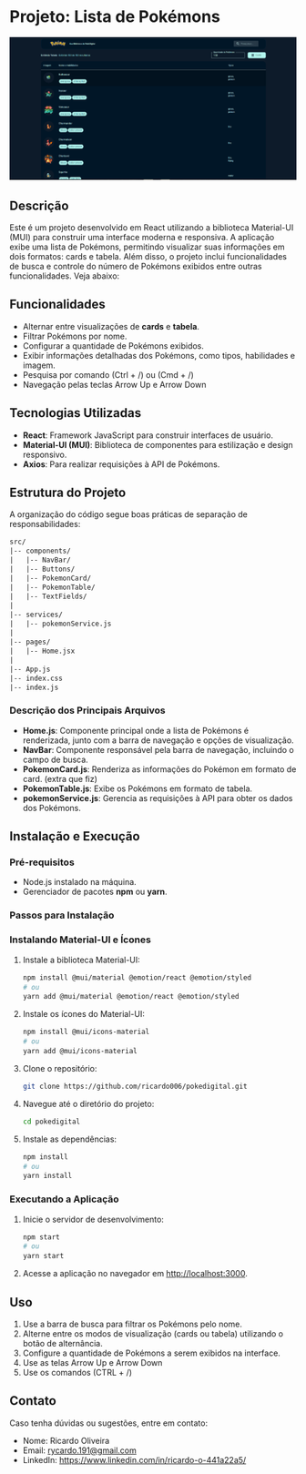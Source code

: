 # Projeto: Lista de Pokémons

![Tela inicial](public/images/imagens-projeto/Home.png)


## Descrição
Este é um projeto desenvolvido em React utilizando a biblioteca Material-UI (MUI) para construir uma interface moderna e responsiva. A aplicação exibe uma lista de Pokémons, permitindo visualizar suas informações em dois formatos: cards e tabela. Além disso, o projeto inclui funcionalidades de busca e controle do número de Pokémons exibidos entre outras funcionalidades. Veja abaixo:

## Funcionalidades
- Alternar entre visualizações de **cards** e **tabela**.
- Filtrar Pokémons por nome.
- Configurar a quantidade de Pokémons exibidos.
- Exibir informações detalhadas dos Pokémons, como tipos, habilidades e imagem.
- Pesquisa por comando (Ctrl + /) ou (Cmd + /)
- Navegação pelas teclas Arrow Up e Arrow Down

## Tecnologias Utilizadas
- **React**: Framework JavaScript para construir interfaces de usuário.
- **Material-UI (MUI)**: Biblioteca de componentes para estilização e design responsivo.
- **Axios**: Para realizar requisições à API de Pokémons.

## Estrutura do Projeto
A organização do código segue boas práticas de separação de responsabilidades:

```
src/
|-- components/
|   |-- NavBar/
|   |-- Buttons/
|   |-- PokemonCard/
|   |-- PokemonTable/
|   |-- TextFields/
|
|-- services/
|   |-- pokemonService.js
|
|-- pages/
|   |-- Home.jsx
|
|-- App.js
|-- index.css
|-- index.js
```

### Descrição dos Principais Arquivos
- **Home.js**: Componente principal onde a lista de Pokémons é renderizada, junto com a barra de navegação e opções de visualização.
- **NavBar**: Componente responsável pela barra de navegação, incluindo o campo de busca.
- **PokemonCard.js**: Renderiza as informações do Pokémon em formato de card. (extra que fiz)
- **PokemonTable.js**: Exibe os Pokémons em formato de tabela.
- **pokemonService.js**: Gerencia as requisições à API para obter os dados dos Pokémons.

## Instalação e Execução
### Pré-requisitos
- Node.js instalado na máquina.
- Gerenciador de pacotes **npm** ou **yarn**.

### Passos para Instalação

### Instalando Material-UI e Ícones
1. Instale a biblioteca Material-UI:
   ```bash
   npm install @mui/material @emotion/react @emotion/styled
   # ou
   yarn add @mui/material @emotion/react @emotion/styled
   ```

2. Instale os ícones do Material-UI:
   ```bash
   npm install @mui/icons-material
   # ou
   yarn add @mui/icons-material
   ```
1. Clone o repositório:
   ```bash
   git clone https://github.com/ricardo006/pokedigital.git
   ```
2. Navegue até o diretório do projeto:
   ```bash
   cd pokedigital
   ```
3. Instale as dependências:
   ```bash
   npm install
   # ou
   yarn install
   ```

### Executando a Aplicação
1. Inicie o servidor de desenvolvimento:
   ```bash
   npm start
   # ou
   yarn start
   ```
2. Acesse a aplicação no navegador em [http://localhost:3000](http://localhost:3000).

## Uso
1. Use a barra de busca para filtrar os Pokémons pelo nome.
2. Alterne entre os modos de visualização (cards ou tabela) utilizando o botão de alternância.
3. Configure a quantidade de Pokémons a serem exibidos na interface.
4. Use as telas Arrow Up e Arrow Down
5. Use os comandos (CTRL + /)

## Contato
Caso tenha dúvidas ou sugestões, entre em contato:
- Nome: Ricardo Oliveira
- Email: rycardo.191@gmail.com
- LinkedIn: https://www.linkedin.com/in/ricardo-o-441a22a5/

